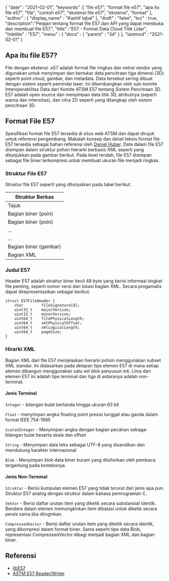 {
  "date" : "2021-02-01",
  "keywords" :[ "file e57", "format file e57", "apa itu file e57", "file", "contoh e57", "ekstensi file e57", "ekstensi", "format" ],
  "author" : {
    "display_name" : "Kashif Iqbal"
},
  "draft" : "false",
  "toc" : true,
  "description":"Pelajari tentang format file E57 dan API yang dapat membuka dan membuat file E57.",
  "title" :"E57 - Format Data Cloud Titik Lidar",
  "linktitle" : "E57",
  "menu" : {
    "docs" : {
      "parent" : "3d"
}
},
  "lastmod" : "2021-02-01"
}

## Apa itu file E57?

File dengan ekstensi .e57 adalah format file ringkas dan netral vendor yang digunakan untuk menyimpan dan bertukar data pencitraan tiga dimensi (3D) seperti point cloud, gambar, dan metadata. Data tersebut sering dibuat dengan sistem seperti pemindai laser. Ini dikembangkan oleh sub-komite Interoperabilitas Data dari Komite ATSM E57 tentang Sistem Pencitraan 3D. E57 adalah open source dan menyimpan data titik 3D, atributnya (seperti warna dan intensitas), dan citra 2D seperti yang ditangkap oleh sistem pencitraan 3D.

## Format File E57

Spesifikasi format file E57 tersedia di situs web ATSM dan dapat dirujuk untuk referensi pengembang. Makalah konsep dan detail teknis format file E57 tersedia sebagai bahan referensi oleh [Daniel Huber](https://paulbourke.net/dataformats/e57/2011-huber-e57-v3.pdf). Data dalam file E57 disimpan dalam struktur pohon hierarki berbasis XML seperti yang ditunjukkan pada gambar berikut. Pada level rendah, file E57 disimpan sebagai file biner terkompresi untuk membuat ukuran file menjadi ringkas.

### Struktur File E57

Struktur file E57 seperti yang ditunjukkan pada tabel berikut.

| Struktur Berkas|
---|
|Tajuk|
|Bagian biner (poin)|
|Bagian biner (poin)|
|...|
|...|
|Bagian biner (gambar)|
|Bagian XML|

### Judul E57

Header E57 adalah struktur biner kecil 48 byte yang berisi informasi tingkat file penting, seperti nomor versi dan lokasi bagian XML. Secara progamatis dapat direpresentasikan sebagai berikut.

```
struct E57FileHeader {
    char        fileSignature[8];
    uint32_t    majorVersion;
    uint32_t    minorVersion;
    uint64_t    filePhysicalLength;
    uint64_t    xmlPhysicalOffset;
    uint64_t    xmlLogicalLength;
    uint64_t    pageSize;
}
```

### Hirarki XML

Bagian XML dari file E57 menjelaskan hierarki pohon menggunakan subset XML standar. Ini didasarkan pada delapan tipe elemen E57 di mana setiap elemen dibangun menggunakan satu set blok penyusun inti. Lima dari elemen E57 ini adalah tipe terminal dan tiga di antaranya adalah non-terminal.

#### Jenis Terminal

`Integer` - bilangan bulat bertanda hingga ukuran 63 bit

`Float` - menyimpan angka floating point presisi tunggal atau ganda dalam format IEEE 754-1985

`ScaledInteger` - Menyimpan angka dengan bagian pecahan sebagai bilangan bulat beserta skala dan offset

`String` - Menyimpan data teks sebagai UTF-8 yang disandikan dan mendukung karakter internasional

`Blob` - Menyimpan blok data biner buram yang ditafsirkan oleh pembaca tergantung pada konteksnya.

#### Jenis Non-Terminal

`Struktur` - Berisi kumpulan elemen E57 yang tidak terurut dari jenis apa pun. Struktur E57 analog dengan struktur dalam bahasa pemrograman C.

`Vektor` - Berisi daftar urutan item yang diketik secara substansial identik. Bendera dalam elemen memungkinkan item dibatasi untuk diketik secara persis sama jika diinginkan.

`CompressedVector` - Berisi daftar urutan item yang diketik secara identik, yang dikompresi dalam format biner. Sama seperti tipe data Blob, representasi CompressedVector dibagi menjadi bagian XML dan bagian biner.

## Referensi

* [libE57](http://www.libe57.org/)
* [ASTM E57 Reader/Writer](https://docs.safe.com/fme/html/FME_Desktop_Documentation/FME_ReadersWriters/e57/e57.htm#:~:text=Overview,are%20structured%20as%20a%20tree. )

